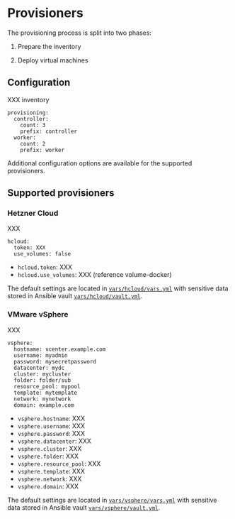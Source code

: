 # Provisioners

The provisioning process is split into two phases:

1. Prepare the inventory

1. Deploy virtual machines

## Configuration

XXX inventory

```ansible
provisioning:
  controller:
    count: 3
    prefix: controller
  worker:
    count: 2
    prefix: worker
```

Additional configuration options are available for the supported provisioners.

## Supported provisioners

### Hetzner Cloud

XXX

```ansible
hcloud:
  token: XXX
  use_volumes: false
```

- `hcloud.token`: XXX
- `hcloud.use_volumes`: XXX (reference volume-docker)

The default settings are located in [`vars/hcloud/vars.yml`](../vars/hcloud/vars.yml) with sensitive data stored in Ansible vault [`vars/hcloud/vault.yml`](../vars/hcloud/vault.yml).

### VMware vSphere

XXX

```ansible
vsphere:
  hostname: vcenter.example.com
  username: myadmin
  password: mysecretpassword
  datacenter: mydc
  cluster: mycluster
  folder: folder/sub
  resource_pool: mypool
  template: mytemplate
  network: mynetwork
  domain: example.com
```

- `vsphere.hostname`: XXX
- `vsphere.username`: XXX
- `vsphere.password`: XXX
- `vsphere.datacenter`: XXX
- `vsphere.cluster`: XXX
- `vsphere.folder`: XXX
- `vsphere.resource_pool`: XXX
- `vsphere.template`: XXX
- `vsphere.network`: XXX
- `vsphere.domain`: XXX

The default settings are located in [`vars/vsphere/vars.yml`](../vars/vsphere/vars.yml) with sensitive data stored in Ansible vault [`vars/vsphere/vault.yml`](../vars/vsphere/vault.yml).
